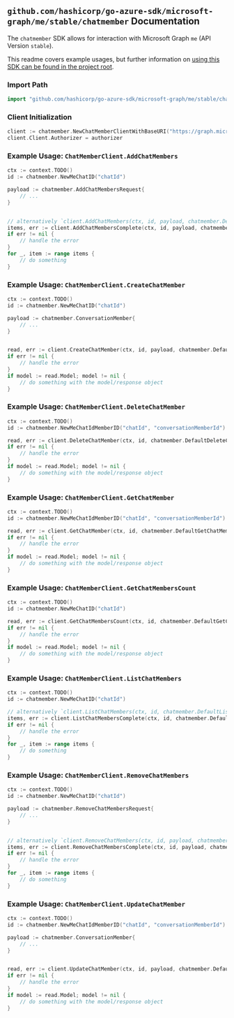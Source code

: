 
## `github.com/hashicorp/go-azure-sdk/microsoft-graph/me/stable/chatmember` Documentation

The `chatmember` SDK allows for interaction with Microsoft Graph `me` (API Version `stable`).

This readme covers example usages, but further information on [using this SDK can be found in the project root](https://github.com/hashicorp/go-azure-sdk/tree/main/docs).

### Import Path

```go
import "github.com/hashicorp/go-azure-sdk/microsoft-graph/me/stable/chatmember"
```


### Client Initialization

```go
client := chatmember.NewChatMemberClientWithBaseURI("https://graph.microsoft.com")
client.Client.Authorizer = authorizer
```


### Example Usage: `ChatMemberClient.AddChatMembers`

```go
ctx := context.TODO()
id := chatmember.NewMeChatID("chatId")

payload := chatmember.AddChatMembersRequest{
	// ...
}


// alternatively `client.AddChatMembers(ctx, id, payload, chatmember.DefaultAddChatMembersOperationOptions())` can be used to do batched pagination
items, err := client.AddChatMembersComplete(ctx, id, payload, chatmember.DefaultAddChatMembersOperationOptions())
if err != nil {
	// handle the error
}
for _, item := range items {
	// do something
}
```


### Example Usage: `ChatMemberClient.CreateChatMember`

```go
ctx := context.TODO()
id := chatmember.NewMeChatID("chatId")

payload := chatmember.ConversationMember{
	// ...
}


read, err := client.CreateChatMember(ctx, id, payload, chatmember.DefaultCreateChatMemberOperationOptions())
if err != nil {
	// handle the error
}
if model := read.Model; model != nil {
	// do something with the model/response object
}
```


### Example Usage: `ChatMemberClient.DeleteChatMember`

```go
ctx := context.TODO()
id := chatmember.NewMeChatIdMemberID("chatId", "conversationMemberId")

read, err := client.DeleteChatMember(ctx, id, chatmember.DefaultDeleteChatMemberOperationOptions())
if err != nil {
	// handle the error
}
if model := read.Model; model != nil {
	// do something with the model/response object
}
```


### Example Usage: `ChatMemberClient.GetChatMember`

```go
ctx := context.TODO()
id := chatmember.NewMeChatIdMemberID("chatId", "conversationMemberId")

read, err := client.GetChatMember(ctx, id, chatmember.DefaultGetChatMemberOperationOptions())
if err != nil {
	// handle the error
}
if model := read.Model; model != nil {
	// do something with the model/response object
}
```


### Example Usage: `ChatMemberClient.GetChatMembersCount`

```go
ctx := context.TODO()
id := chatmember.NewMeChatID("chatId")

read, err := client.GetChatMembersCount(ctx, id, chatmember.DefaultGetChatMembersCountOperationOptions())
if err != nil {
	// handle the error
}
if model := read.Model; model != nil {
	// do something with the model/response object
}
```


### Example Usage: `ChatMemberClient.ListChatMembers`

```go
ctx := context.TODO()
id := chatmember.NewMeChatID("chatId")

// alternatively `client.ListChatMembers(ctx, id, chatmember.DefaultListChatMembersOperationOptions())` can be used to do batched pagination
items, err := client.ListChatMembersComplete(ctx, id, chatmember.DefaultListChatMembersOperationOptions())
if err != nil {
	// handle the error
}
for _, item := range items {
	// do something
}
```


### Example Usage: `ChatMemberClient.RemoveChatMembers`

```go
ctx := context.TODO()
id := chatmember.NewMeChatID("chatId")

payload := chatmember.RemoveChatMembersRequest{
	// ...
}


// alternatively `client.RemoveChatMembers(ctx, id, payload, chatmember.DefaultRemoveChatMembersOperationOptions())` can be used to do batched pagination
items, err := client.RemoveChatMembersComplete(ctx, id, payload, chatmember.DefaultRemoveChatMembersOperationOptions())
if err != nil {
	// handle the error
}
for _, item := range items {
	// do something
}
```


### Example Usage: `ChatMemberClient.UpdateChatMember`

```go
ctx := context.TODO()
id := chatmember.NewMeChatIdMemberID("chatId", "conversationMemberId")

payload := chatmember.ConversationMember{
	// ...
}


read, err := client.UpdateChatMember(ctx, id, payload, chatmember.DefaultUpdateChatMemberOperationOptions())
if err != nil {
	// handle the error
}
if model := read.Model; model != nil {
	// do something with the model/response object
}
```
